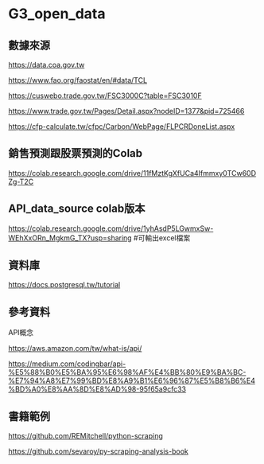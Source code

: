 # G3_open_data

## 數據來源
https://data.coa.gov.tw

https://www.fao.org/faostat/en/#data/TCL

https://cuswebo.trade.gov.tw/FSC3000C?table=FSC3010F

https://www.trade.gov.tw/Pages/Detail.aspx?nodeID=1377&pid=725466

https://cfp-calculate.tw/cfpc/Carbon/WebPage/FLPCRDoneList.aspx

## 銷售預測跟股票預測的Colab
https://colab.research.google.com/drive/11fMztKgXfUCa4Ifmmxy0TCw60DZg-T2C

## API_data_source colab版本

https://colab.research.google.com/drive/1yhAsdP5LGwmxSw-WEhXxORn_MgkmG_TX?usp=sharing #可輸出excel檔案

## 資料庫
https://docs.postgresql.tw/tutorial

## 參考資料

API概念

https://aws.amazon.com/tw/what-is/api/

https://medium.com/codingbar/api-%E5%88%B0%E5%BA%95%E6%98%AF%E4%BB%80%E9%BA%BC-%E7%94%A8%E7%99%BD%E8%A9%B1%E6%96%87%E5%B8%B6%E4%BD%A0%E8%AA%8D%E8%AD%98-95f65a9cfc33

## 書籍範例
https://github.com/REMitchell/python-scraping

https://github.com/sevaroy/py-scraping-analysis-book

